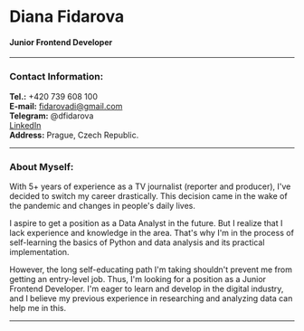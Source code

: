 # Diana Fidarova
#### Junior Frontend Developer
---

### Contact Information:

**Tel.:** +420 739 608 100<br>
**E-mail:** fidarovadi@gmail.com<br>
**Telegram:** @dfidarova<br>
[LinkedIn](www.linkedin.com/in/dfidarova/)<br>
**Address:** Prague, Czech Republic.<br>

---

### About Myself:
With 5+ years of experience as a TV journalist (reporter and producer), I've decided to switch my career drastically. This decision came in the wake of the pandemic and changes in people's daily lives.<br>

I aspire to get a position as a Data Analyst in the future. But I realize that I lack experience and knowledge in the area. That's why I'm in the process of self-learning the basics of Python and data analysis and its practical implementation.<br>

However, the long self-educating path I'm taking shouldn't prevent me from getting an entry-level job. Thus, I'm looking for a position as a Junior Frontend Developer. I'm eager to learn and develop in the digital industry, and I believe my previous experience in researching and analyzing data can help me in this. <br>

---
